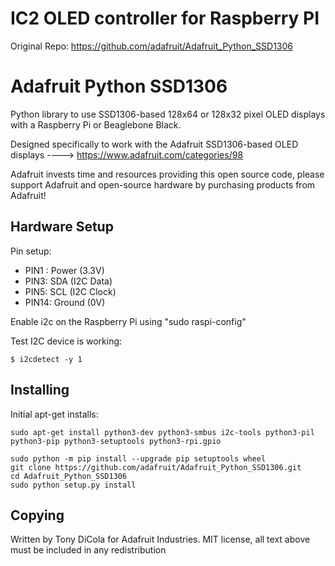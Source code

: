 IC2 OLED controller for Raspberry PI
=======================

Original Repo: https://github.com/adafruit/Adafruit_Python_SSD1306

Adafruit Python SSD1306
=======================

Python library to use SSD1306-based 128x64 or 128x32 pixel OLED displays with a Raspberry Pi or Beaglebone Black.

Designed specifically to work with the Adafruit SSD1306-based OLED displays ----> https://www.adafruit.com/categories/98

Adafruit invests time and resources providing this open source code, please support Adafruit and open-source hardware by purchasing products from Adafruit!

Hardware Setup
--------------
Pin setup:
- PIN1 : Power (3.3V)
- PIN3: SDA (I2C Data)
- PIN5: SCL (I2C Clock)
- PIN14: Ground (0V)

Enable i2c on the Raspberry Pi using "sudo raspi-config"

Test I2C device is working:
```
$ i2cdetect -y 1
```

Installing
----------
Initial apt-get installs:
```
sudo apt-get install python3-dev python3-smbus i2c-tools python3-pil python3-pip python3-setuptools python3-rpi.gpio
```

```
sudo python -m pip install --upgrade pip setuptools wheel
git clone https://github.com/adafruit/Adafruit_Python_SSD1306.git
cd Adafruit_Python_SSD1306
sudo python setup.py install
```

Copying
-------

Written by Tony DiCola for Adafruit Industries.
MIT license, all text above must be included in any redistribution
